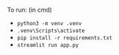 To run: (in cmd)
-  `python3 -m venv .venv`
-  `.venv\Scripts\activate`
-  `pip install -r requirements.txt`
-  `streamlit run app.py`
